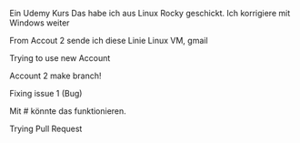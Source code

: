 Ein Udemy Kurs
Das habe ich aus Linux Rocky geschickt.
Ich korrigiere mit Windows weiter



From Accout 2 sende ich diese Linie
Linux VM, gmail


Trying to use new Account

Account 2 make branch!

Fixing issue 1 (Bug)

Mit # könnte das funktionieren.

Trying Pull Request








